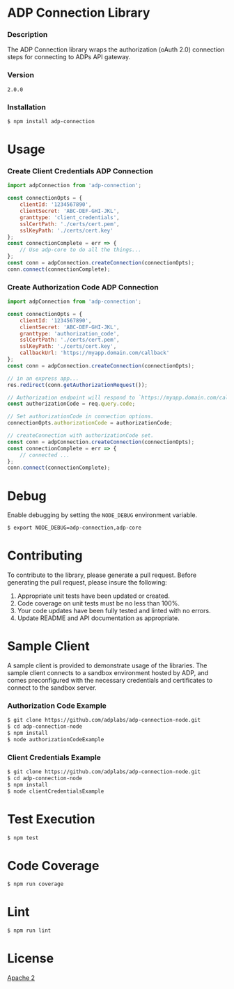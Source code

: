# ADP Connection Library

### Description
The ADP Connection library wraps the authorization (oAuth 2.0) connection steps for connecting to ADPs API gateway.

### Version
`2.0.0`

### Installation
```sh
$ npm install adp-connection
```

# Usage 
### Create Client Credentials ADP Connection
```js
import adpConnection from 'adp-connection';

const connectionOpts = {
    clientId: '1234567890',
    clientSecret: 'ABC-DEF-GHI-JKL',
    granttype: 'client_credentials',
    sslCertPath: './certs/cert.pem',
    sslKeyPath: './certs/cert.key'
};
const connectionComplete = err => {
    // Use adp-core to do all the things...
};
const conn = adpConnection.createConnection(connectionOpts);
conn.connect(connectionComplete);
```

### Create Authorization Code ADP Connection

```js
import adpConnection from 'adp-connection';

const connectionOpts = {
    clientId: '1234567890',
    clientSecret: 'ABC-DEF-GHI-JKL',
    granttype: 'authorization_code',
    sslCertPath: './certs/cert.pem',
    sslKeyPath: './certs/cert.key',
    callbackUrl: 'https://myapp.domain.com/callback'
};
const conn = adpConnection.createConnection(connectionOpts);

// in an express app...
res.redirect(conn.getAuthorizationRequest());

// Authorization endpoint will respond to `https://myapp.domain.com/callback` with `code` query parameter
const authorizationCode = req.query.code;

// Set authorizationCode in connection options. 
connectionOpts.authorizationCode = authorizationCode;

// createConnection with authorizationCode set.
const conn = adpConnection.createConnection(connectionOpts);
const connectionComplete = err => {
    // connected ...
};
conn.connect(connectionComplete);
```

# Debug
Enable debugging by setting the `NODE_DEBUG` environment variable.

```sh
$ export NODE_DEBUG=adp-connection,adp-core
```

# Contributing
To contribute to the library, please generate a pull request. Before generating the pull request, please insure the following:
1. Appropriate unit tests have been updated or created.
2. Code coverage on unit tests must be no less than 100%.
3. Your code updates have been fully tested and linted with no errors. 
4. Update README and API documentation as appropriate.

# Sample Client
A sample client is provided to demonstrate usage of the libraries. The sample client connects to a sandbox environment hosted by ADP, and comes preconfigured with the necessary credentials and certificates to connect to the sandbox server.

### Authorization Code Example
```sh
$ git clone https://github.com/adplabs/adp-connection-node.git
$ cd adp-connection-node
$ npm install
$ node authorizationCodeExample
```
### Client Credentials Example
```sh
$ git clone https://github.com/adplabs/adp-connection-node.git
$ cd adp-connection-node
$ npm install
$ node clientCredentialsExample
```

# Test Execution
```sh
$ npm test
```

# Code Coverage
```sh
$ npm run coverage
```

# Lint
```sh
$ npm run lint
```

# License 
[Apache 2](http://www.apache.org/licenses/LICENSE-2.0)
